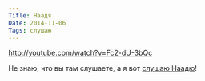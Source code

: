 ```yaml
---
Title: Наадя
Date: 2014-11-06
Tags: слушаю
---
```


http://youtube.com/watch?v=Fc2-dU-3bQc

Не знаю, что вы там слушаете, а я вот [слушаю Наадю](https://itunes.apple.com/ru/album/naada/id924967895?l=en)!